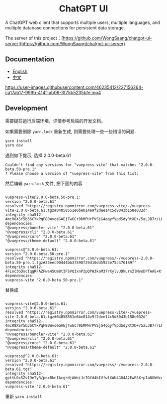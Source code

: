 <div align="center">
<h1>ChatGPT UI</h1>
</div>

A ChatGPT web client that supports multiple users, multiple languages, and multiple database connections for persistent data storage.

The server of this project：[https://github.com/WongSaang/chatgpt-ui-server](https://github.com/WongSaang/chatgpt-ui-server)

## Documentation

-   [English](https://wongsaang.github.io/chatgpt-ui/)
-   [中文](https://wongsaang.github.io/chatgpt-ui/zh/)

https://user-images.githubusercontent.com/46235412/227156264-ca17ab17-999b-414f-ab06-3f75b5235bfe.mp4

## Development

需要提前运行后端环境，详情参考后端的开发文档。

如果需要删除 `yarn.lock` 重新生成, 则需要处理一些一些错误的问题.

```bash
yarn install
yarn dev
```

遇到如下提示, 选择 2.0.0-beta.61

```
Couldn't find any versions for "vuepress-vite" that matches "2.0.0-beta.50-pre.1"
? Please choose a version of "vuepress-vite" from this list:
```

然后编辑 `yarn.lock` 文件, 把下面的内容

```

vuepress-vite@2.0.0-beta.50-pre.1:
version "2.0.0-beta.61"
resolved "https://registry.npmmirror.com/vuepress-vite/-/vuepress-vite-2.0.0-beta.61.tgz#04058551e6be014e9f2dee14c5d8043b158e032d"
integrity sha512-4mcR8XSY5b36CYkPqF80WvoeGAEjTw6Cr9bMPHrPVSjG4qqyfVpdSdyRtXD+/5aLJB7r/L60J7PI1pKTci1+3w==
dependencies:
"@vuepress/bundler-vite" "2.0.0-beta.61"
"@vuepress/cli" "2.0.0-beta.61"
"@vuepress/core" "2.0.0-beta.61"
"@vuepress/theme-default" "2.0.0-beta.61"

vuepress@^2.0.0-beta.61:
version "2.0.0-beta.50-pre.1"
resolved "https://registry.npmmirror.com/vuepress/-/vuepress-2.0.0-beta.50-pre.1.tgz#26eec90444bb37590f29d10dd5923e75c476189f"
integrity sha512-4Finc3GDscIqgRFAZFwa4SUm8tIFSVQIxnPIpQPW3kaM37rKylvUDkLrs2lMvoDPTAAE+Kf+v34tAFX+ZMGKUg==
dependencies:
vuepress-vite "2.0.0-beta.50-pre.1"

```

替换成

```

vuepress-vite@2.0.0-beta.61:
version "2.0.0-beta.61"
resolved "https://registry.npmmirror.com/vuepress-vite/-/vuepress-vite-2.0.0-beta.61.tgz#04058551e6be014e9f2dee14c5d8043b158e032d"
integrity sha512-4mcR8XSY5b36CYkPqF80WvoeGAEjTw6Cr9bMPHrPVSjG4qqyfVpdSdyRtXD+/5aLJB7r/L60J7PI1pKTci1+3w==
dependencies:
"@vuepress/bundler-vite" "2.0.0-beta.61"
"@vuepress/cli" "2.0.0-beta.61"
"@vuepress/core" "2.0.0-beta.61"
"@vuepress/theme-default" "2.0.0-beta.61"

vuepress@^2.0.0-beta.61:
version "2.0.0-beta.61"
resolved "https://registry.npmmirror.com/vuepress/-/vuepress-2.0.0-beta.61.tgz"
integrity sha512-gpttL0x5ZvI9eTyR/pexBknIAcgrdjAWoiJc7OYd4bIVfwlXAb4GO4A2EwRSX+pIaNOWdcd+sfZA86EMEbrtNg==
dependencies:
vuepress-vite "2.0.0-beta.61"

```

重新 `yarn install`
